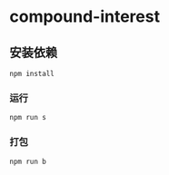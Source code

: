 # compound-interest

## 安装依赖
```
npm install
```

### 运行
```
npm run s
```

### 打包
```
npm run b
```
